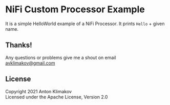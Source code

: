 # NiFi Custom Processor Example

It is a simple HelloWorld example of a NiFi Processor. It prints `Hello` + given name.

## Thanks!
Any questions or problems give me a shout on email avklimakov@gmail.com

## License
Copyright 2021 Anton Klimakov\
Licensed under the Apache License, Version 2.0